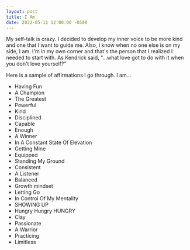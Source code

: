 ```yaml
---
layout: post
title: I Am
date: 2022-05-11 12:00:00 -0500
---
```


My self-talk is crazy.
I decided to develop my inner voice to be more kind and one that I want to guide me.
Also, I know when no one else is on my side, I am.
I'm in my own corner and that's the person that I realized I needed to start with.
As Kendrick said, "...what love got to do with it when you don't love yourself?"

Here is a sample of affirmations I go through. I am...

- Having Fun
- A Champion
- The Greatest
- Powerful
- Kind
- Disciplined
- Capable
- Enough
- A Winner
- In A Constant State Of Elevation
- Getting Mine
- Equipped
- Standing My Ground 
- Consistent 
- A Listener 
- Balanced 
- Growth mindset 
- Letting Go
- In Control Of My Mentality
- SHOWING UP
- Hungry Hungry HUNGRY
- Clay
- Passionate 
- A Warrior
- Practicing
- Limitless
